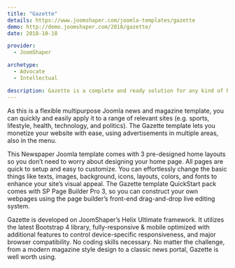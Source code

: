 ```yaml
---
title: "Gazette"
details: https://www.joomshaper.com/joomla-templates/gazette
demo: http://demo.joomshaper.com/2018/gazette/
date: 2018-10-18

provider:
  - JoomShaper

archetype:
  - Advocate
  - Intellectual

description: Gazette is a complete and ready solution for any kind of Newspaper or Magazine website to deliver daily news, celebrity gossip or interesting facts.
---
```


As this is a flexible multipurpose Joomla news and magazine template, you can quickly and easily apply it to a range of relevant sites (e.g. sports, lifestyle, health, technology, and politics). The Gazette template lets you monetize your website with ease, using advertisements in multiple areas, also in the menu.

This Newspaper Joomla template comes with 3 pre-designed home layouts so you don’t need to worry about designing your home page. All pages are quick to setup and easy to customize. You can effortlessly change the basic things like texts, images, background, icons, layouts, colors, and fonts to enhance your site’s visual appeal. The Gazette template QuickStart pack comes with SP Page Builder Pro 3, so you can construct your own webpages using the page builder’s front-end drag-and-drop live editing system.

Gazette is developed on JoomShaper’s Helix Ultimate framework. It utilizes the latest Bootstrap 4 library, fully-responsive & mobile optimized with additional features to control device-specific responsiveness, and major browser compatibility. No coding skills necessary. No matter the challenge, from a modern magazine style design to a classic news portal, Gazette is well worth using.
